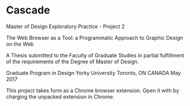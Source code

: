# Cascade
Master of Design Exploratory Practice - Project 2

The Web Browser as a Tool: a Programmatic Approach to Graphic Design on the Web

A Thesis submitted to the Faculty of Graduate Studies in partial fulfillment of the requirements of the Degree of Master of Design.

Graduate Program in Design Yorky University Toronto, ON CANADA May 2017

This project takes form as a Chrome browser extension. Open it with by charging the unpacked extension in Chrome.
